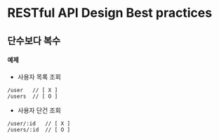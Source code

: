 # RESTful API Design Best practices
## 단수보다 복수
#### 예제
- 사용자 목록 조회
```
/user   // [ X ]
/users  // [ O ]
```

- 사용자 단건 조회
```
/user/:id   // [ X ]
/users/:id  // [ O ]
```